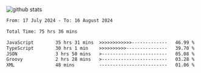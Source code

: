 
![github stats](https://github-readme-stats.vercel.app/api?username=realmahd1&show_icons=true&theme=codeSTACKr&hide_rank=true&count_private=true)

<!--START_SECTION:waka-->

```txt
From: 17 July 2024 - To: 16 August 2024

Total Time: 75 hrs 36 mins

JavaScript        35 hrs 31 mins  >>>>>>>>>>>>-------------   46.99 %
TypeScript        30 hrs 1 min    >>>>>>>>>>---------------   39.70 %
JSON              3 hrs 50 mins   >------------------------   05.08 %
Groovy            2 hrs 28 mins   >------------------------   03.28 %
XML               48 mins         -------------------------   01.06 %
```

<!--END_SECTION:waka-->

